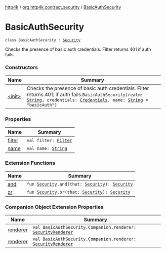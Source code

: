 [http4k](../../index.md) / [org.http4k.contract.security](../index.md) / [BasicAuthSecurity](./index.md)

# BasicAuthSecurity

`class BasicAuthSecurity : `[`Security`](../-security/index.md)

Checks the presence of basic auth credentials. Filter returns 401 if auth fails.

### Constructors

| Name | Summary |
|---|---|
| [&lt;init&gt;](-init-.md) | Checks the presence of basic auth credentials. Filter returns 401 if auth fails.`BasicAuthSecurity(realm: `[`String`](https://kotlinlang.org/api/latest/jvm/stdlib/kotlin/-string/index.html)`, credentials: `[`Credentials`](../../org.http4k.core/-credentials/index.md)`, name: `[`String`](https://kotlinlang.org/api/latest/jvm/stdlib/kotlin/-string/index.html)` = "basicAuth")` |

### Properties

| Name | Summary |
|---|---|
| [filter](filter.md) | `val filter: `[`Filter`](../../org.http4k.core/-filter.md) |
| [name](name.md) | `val name: `[`String`](https://kotlinlang.org/api/latest/jvm/stdlib/kotlin/-string/index.html) |

### Extension Functions

| Name | Summary |
|---|---|
| [and](../and.md) | `fun `[`Security`](../-security/index.md)`.and(that: `[`Security`](../-security/index.md)`): `[`Security`](../-security/index.md) |
| [or](../or.md) | `fun `[`Security`](../-security/index.md)`.or(that: `[`Security`](../-security/index.md)`): `[`Security`](../-security/index.md) |

### Companion Object Extension Properties

| Name | Summary |
|---|---|
| [renderer](../../org.http4k.contract.openapi.v2/renderer.md) | `val BasicAuthSecurity.Companion.renderer: `[`SecurityRenderer`](../../org.http4k.contract.openapi/-security-renderer/index.md) |
| [renderer](../../org.http4k.contract.openapi.v3/renderer.md) | `val BasicAuthSecurity.Companion.renderer: `[`SecurityRenderer`](../../org.http4k.contract.openapi/-security-renderer/index.md) |
